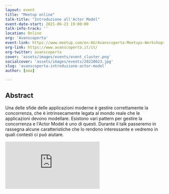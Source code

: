 ```yaml
---
layout: event
title: "Meetup online"
talk-title: "Introduzione all'Actor Model"
event-date-start: 2021-06-23 19:00:00
talk-info-track: ''
location: Online
org: 'Avanscoperta'
event-link: https://www.meetup.com/en-AU/Avanscoperta-Meetups-Workshops-Courses/events/278297231/
org-link: https://www.avanscoperta.it/it/
org-twitter: avanscoperta
cover: 'assets/images/events/event_cluster.png'
socialcover: 'assets/images/events/20210623.jpg'
slug: 'avanscoperta-introduzione-actor-model'
author: [ema]

---
```

## Abstract
Una delle sfide delle applicazioni moderne è gestire correttamente la concorrenza, che è intrinsecamente legata al mondo reale che le applicazioni devono modellare.
Esistono vari pattern per gestire la concorrenza e l'Actor Model è uno di questi.
Durante il talk passeremo in rassegna alcune caratteristiche che lo rendono interessante e vedremo in quali contesti ci può aiutare.

<div class="video">

<div class="responsive-iframe-container-16">
<iframe class="responsive-iframe" src="https://www.youtube.com/embed/Noa9qQufzno" frameborder="0" allow="accelerometer; autoplay; clipboard-write; encrypted-media; gyroscope; picture-in-picture" allowfullscreen></iframe>
</div>